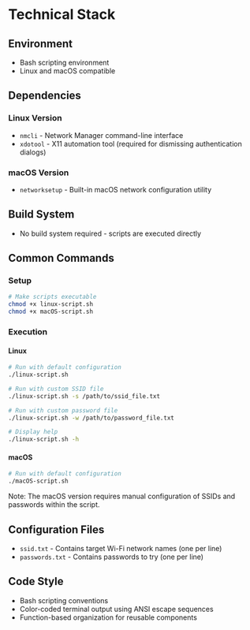 # Technical Stack

## Environment
- Bash scripting environment
- Linux and macOS compatible

## Dependencies
### Linux Version
- `nmcli` - Network Manager command-line interface
- `xdotool` - X11 automation tool (required for dismissing authentication dialogs)

### macOS Version
- `networksetup` - Built-in macOS network configuration utility

## Build System
- No build system required - scripts are executed directly

## Common Commands

### Setup
```bash
# Make scripts executable
chmod +x linux-script.sh
chmod +x macOS-script.sh
```

### Execution
#### Linux
```bash
# Run with default configuration
./linux-script.sh

# Run with custom SSID file
./linux-script.sh -s /path/to/ssid_file.txt

# Run with custom password file
./linux-script.sh -w /path/to/password_file.txt

# Display help
./linux-script.sh -h
```

#### macOS
```bash
# Run with default configuration
./macOS-script.sh
```
Note: The macOS version requires manual configuration of SSIDs and passwords within the script.

## Configuration Files
- `ssid.txt` - Contains target Wi-Fi network names (one per line)
- `passwords.txt` - Contains passwords to try (one per line)

## Code Style
- Bash scripting conventions
- Color-coded terminal output using ANSI escape sequences
- Function-based organization for reusable components
